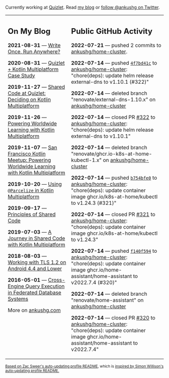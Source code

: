 Currently working at [Quizlet](https://quizlet.com/). Read [my blog](https://ankushg.com/) or [follow @ankushg on Twitter](https://twitter.com/ankushg).

<table><tr><td valign="top" width="40%">

## On My Blog
<!-- blog starts -->
**2021-08-31** — [Write Once, Run Anywhere?](https://ankushg.com/posts/write-once-run-anywhere-increment/)

**2020-08-31** — [Quizlet + Kotlin Multiplatform Case Study](https://ankushg.com/posts/quizlet-kotlin-multiplatform-case-study/)

**2019-11-27** — [Shared Code at Quizlet: Deciding on Kotlin Multiplatform](https://ankushg.com/posts/shared-code-kotlin-multiplatform/)

**2019-11-26** — [Powering Worldwide Learning with Kotlin Multiplatform](https://ankushg.com/speaking/droidcon-sf-2019)

**2019-11-07** — [San Francisco Kotlin Meetup: Powering Worldwide Learning with Kotlin Multiplatform](https://ankushg.com/speaking/sf-kotlin-meetup-2019)

**2019-10-20** — [Using `@Parcelize` in Kotlin Multiplatform](https://ankushg.com/posts/multiplatform-parcelize/)

**2019-09-17** — [Principles of Shared Code](https://ankushg.com/speaking/denver-startup-week-2019)

**2019-07-03** — [A Journey in Shared Code with Kotlin Multiplatform](https://ankushg.com/speaking/droidcon-berlin-2019)

**2018-08-03** — [Working with TLS 1.2 on Android 4.4 and Lower](https://ankushg.com/posts/tls-1.2-on-android/)

**2016-05-01** — [Cross-Engine Query Execution in Federated Database Systems](https://ankushg.com/projects/thesis)
<!-- blog ends -->
More on [ankushg.com](https://ankushg.com/)
</td><td valign="top" width="60%">

## Public GitHub Activity
<!-- githubActivity starts -->
**2022-07-21** — pushed 2 commits to [ankushg/home-cluster](https://api.github.com/repos/ankushg/home-cluster).

**2022-07-14** — pushed [`4f7bd41c`](https://github.com/ankushg/home-cluster/commit/4f7bd41cbcdd4f21888969dc98b95051025f7cd2) to [ankushg/home-cluster](https://api.github.com/repos/ankushg/home-cluster): "chore(deps): update helm release external-dns to v1.10.1 (#322)"

**2022-07-14** — deleted branch "renovate/external-dns-1.10.x" on [ankushg/home-cluster](https://api.github.com/repos/ankushg/home-cluster)

**2022-07-14** — closed PR [#322](https://github.com/ankushg/home-cluster/pull/322) to [ankushg/home-cluster](https://api.github.com/repos/ankushg/home-cluster): "chore(deps): update helm release external-dns to v1.10.1"

**2022-07-14** — deleted branch "renovate/ghcr.io-k8s-at-home-kubectl-1.x" on [ankushg/home-cluster](https://api.github.com/repos/ankushg/home-cluster)

**2022-07-14** — pushed [`b754bfe0`](https://github.com/ankushg/home-cluster/commit/b754bfe03b96b02415317a7a3c8fe44be4f52eb9) to [ankushg/home-cluster](https://api.github.com/repos/ankushg/home-cluster): "chore(deps): update container image ghcr.io/k8s-at-home/kubectl to v1.24.3 (#321)"

**2022-07-14** — closed PR [#321](https://github.com/ankushg/home-cluster/pull/321) to [ankushg/home-cluster](https://api.github.com/repos/ankushg/home-cluster): "chore(deps): update container image ghcr.io/k8s-at-home/kubectl to v1.24.3"

**2022-07-14** — pushed [`f140f594`](https://github.com/ankushg/home-cluster/commit/f140f5942022e40f936c44c513dcdc6af18337e7) to [ankushg/home-cluster](https://api.github.com/repos/ankushg/home-cluster): "chore(deps): update container image ghcr.io/home-assistant/home-assistant to v2022.7.4 (#320)"

**2022-07-14** — deleted branch "renovate/home-assistant" on [ankushg/home-cluster](https://api.github.com/repos/ankushg/home-cluster)

**2022-07-14** — closed PR [#320](https://github.com/ankushg/home-cluster/pull/320) to [ankushg/home-cluster](https://api.github.com/repos/ankushg/home-cluster): "chore(deps): update container image ghcr.io/home-assistant/home-assistant to v2022.7.4"
<!-- githubActivity ends -->
</td></tr></table>

<sub><a href="https://github.com/ZacSweers/ZacSweers">Based on Zac Sweer's auto-updating profile README</a>, which is <a href="https://simonwillison.net/2020/Jul/10/self-updating-profile-readme/">inspired by Simon Willison's auto-updating profile README.</a></sub>